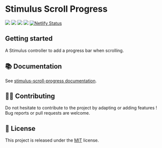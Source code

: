 # Stimulus Scroll Progress

[![](https://img.shields.io/npm/dt/stimulus-scroll-progress.svg)](https://www.npmjs.com/package/stimulus-scroll-progress)
[![](https://img.shields.io/npm/v/stimulus-scroll-progress.svg)](https://www.npmjs.com/package/stimulus-scroll-progress)
[![](https://github.com/stimulus-components/stimulus-scroll-progress/workflows/Lint/badge.svg)](https://github.com/stimulus-components/stimulus-scroll-progress)
[![](https://img.shields.io/github/license/stimulus-components/stimulus-scroll-progress.svg)](https://github.com/stimulus-components/stimulus-scroll-progress)
[![Netlify Status](https://api.netlify.com/api/v1/badges/8a6c0c4d-2ff0-4da3-ba96-3a14cbad811a/deploy-status)](https://stimulus-scroll-progress.netlify.com)

## Getting started

A Stimulus controller to add a progress bar when scrolling.

## 📚 Documentation

See [stimulus-scroll-progress documentation](https://stimulus-components.netlify.app/docs/components/stimulus-scroll-progress/).

## 👷‍♂️ Contributing

Do not hesitate to contribute to the project by adapting or adding features ! Bug reports or pull requests are welcome.

## 📝 License

This project is released under the [MIT](http://opensource.org/licenses/MIT) license.
